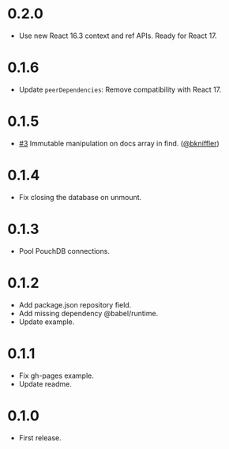 # 0.2.0

* Use new React 16.3 context and ref APIs. Ready for React 17.

# 0.1.6

* Update `peerDependencies`: Remove compatibility with React 17.

# 0.1.5

* [#3](https://github.com/ArnoSaine/react-pouchdb/pull/3) Immutable manipulation on docs array in find. ([@bkniffler](https://github.com/bkniffler))

# 0.1.4

* Fix closing the database on unmount.

# 0.1.3

* Pool PouchDB connections.

# 0.1.2

* Add package.json repository field.
* Add missing dependency @babel/runtime.
* Update example.

# 0.1.1

* Fix gh-pages example.
* Update readme.

# 0.1.0

* First release.
